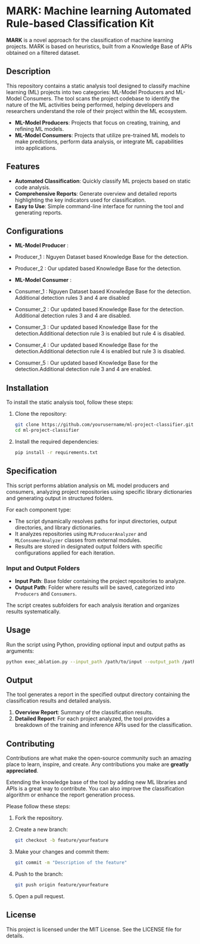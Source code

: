 # MARK: Machine learning Automated Rule-based Classification Kit

**MARK** is a novel approach for the classification of machine learning projects. MARK is based on heuristics, built from a Knowledge
Base of APIs obtained on a filtered dataset.

## Description

This repository contains a static analysis tool designed to classify machine learning (ML) projects into two categories: ML-Model Producers and ML-Model Consumers. The tool scans the project codebase to identify the nature of the ML activities being performed, helping developers and researchers understand the role of their project within the ML ecosystem.

- **ML-Model Producers**: Projects that focus on creating, training, and refining ML models.
- **ML-Model Consumers**: Projects that utilize pre-trained ML models to make predictions, perform data analysis, or integrate ML capabilities into applications.

## Features

- **Automated Classification**: Quickly classify ML projects based on static code analysis.
- **Comprehensive Reports**: Generate overview and detailed reports highlighting the key indicators used for classification.
- **Easy to Use**: Simple command-line interface for running the tool and generating reports.

## Configurations 
- **ML-Model Producer** :

- Producer_1 : Nguyen Dataset based Knowledge Base for the detection.
- Producer_2 : Our updated based Knowledge Base for the detection.

- **ML-Model Consumer** :

- Consumer_1 : Nguyen Dataset based Knowledge Base for the detection. Additional detection rules 3 and 4 are disabled
- Consumer_2 : Our updated based Knowledge Base for the detection. Additional detection rules 3 and 4 are disabled.
- Consumer_3 : Our updated based Knowledge Base for the detection.Additional detection rule 3 is enabled but rule 4 is disabled.
- Consumer_4 : Our updated based Knowledge Base for the detection.Additional detection rule 4 is enabled but rule 3 is disabled.
- Consumer_5 : Our updated based Knowledge Base for the detection.Additional detection rule 3 and 4 are enabled.



## Installation

To install the static analysis tool, follow these steps:

1. Clone the repository:
   ```sh
   git clone https://github.com/yourusername/ml-project-classifier.git
   cd ml-project-classifier
    ```

2. Install the required dependencies:
    ```sh
    pip install -r requirements.txt
    ```
   
## Specification


This script performs ablation analysis on ML model producers and consumers, analyzing project repositories using specific library dictionaries and generating output in structured folders.


For each component type:
- The script dynamically resolves paths for input directories, output directories, and library dictionaries.
- It analyzes repositories using `MLProducerAnalyzer` and `MLConsumerAnalyzer` classes from external modules.
- Results are stored in designated output folders with specific configurations applied for each iteration.

### Input and Output Folders

- **Input Path**: Base folder containing the project repositories to analyze.
- **Output Path**: Folder where results will be saved, categorized into `Producers` and `Consumers`.

The script creates subfolders for each analysis iteration and organizes results systematically.

## Usage

Run the script using Python, providing optional input and output paths as arguments:

```bash
python exec_ablation.py --input_path /path/to/input --output_path /path/to/output
```


## Output

The tool generates a report in the specified output directory containing the classification results and detailed analysis.
 1. **Overview Report**: Summary of the classification results.
 2. **Detailed Report**: For each project analyzed, the tool provides a breakdown of the training and inference APIs used for the classification.

## Contributing

Contributions are what make the open-source community such an amazing place to learn, inspire, and create. Any contributions you make are **greatly appreciated**.

Extending the knowledge base of the tool by adding new ML libraries and APIs is a great way to contribute. You can also improve the classification algorithm or enhance the report generation process.

Please follow these steps:

1. Fork the repository.
2. Create a new branch:
      ```sh
    git checkout -b feature/yourfeature
    ```
   
3. Make your changes and commit them:
      ```sh
      git commit -m "Description of the feature"
    ```

4. Push to the branch:
      ```sh
      git push origin feature/yourfeature
    ```
5. Open a pull request.
## License
This project is licensed under the MIT License. See the LICENSE file for details.

